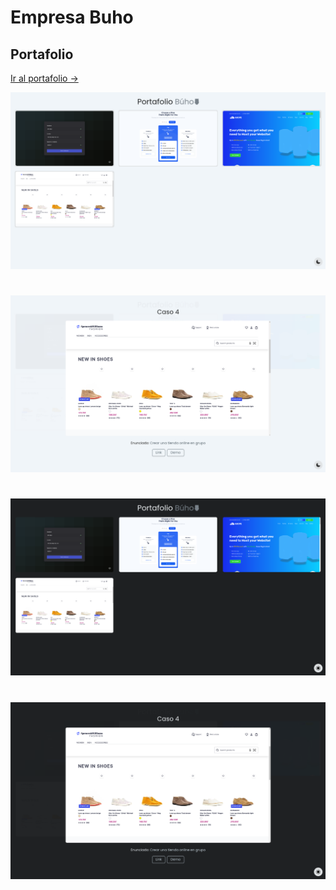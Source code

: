 # **Empresa Buho** 
## **Portafolio**
[Ir al portafolio → ](https://portafolio-buho.vercel.app/)

![Primer Diseno](./screenshot/1.png)

#

![Primer Diseno](./screenshot/2.png)

#

![Primer Diseno](./screenshot/3.png)

#

![Primer Diseno](./screenshot/4.png)